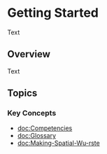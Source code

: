 # Getting Started

<!--@START_MENU_TOKEN@-->Text<!--@END_MENU_TOKEN@-->

## Overview

<!--@START_MENU_TOKEN@-->Text<!--@END_MENU_TOKEN@-->

## Topics

### Key Concepts

- <doc:Competencies>
- <doc:Glossary>
- <doc:Making-Spatial-Wu-rste>
